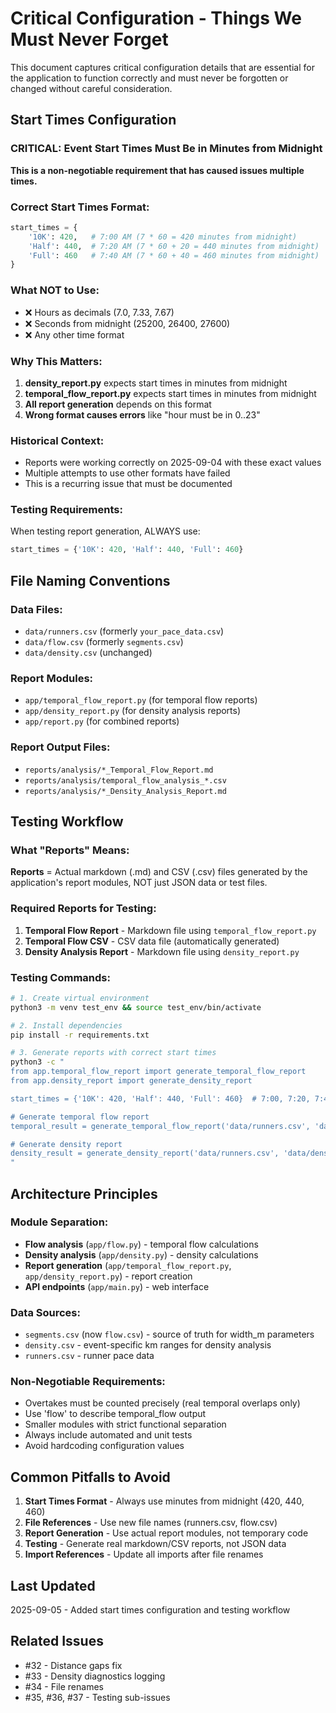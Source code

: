 # Critical Configuration - Things We Must Never Forget

This document captures critical configuration details that are essential for the application to function correctly and must never be forgotten or changed without careful consideration.

## Start Times Configuration

### CRITICAL: Event Start Times Must Be in Minutes from Midnight

**This is a non-negotiable requirement that has caused issues multiple times.**

### Correct Start Times Format:
```python
start_times = {
    '10K': 420,   # 7:00 AM (7 * 60 = 420 minutes from midnight)
    'Half': 440,  # 7:20 AM (7 * 60 + 20 = 440 minutes from midnight)
    'Full': 460   # 7:40 AM (7 * 60 + 40 = 460 minutes from midnight)
}
```

### What NOT to Use:
- ❌ Hours as decimals (7.0, 7.33, 7.67)
- ❌ Seconds from midnight (25200, 26400, 27600)
- ❌ Any other time format

### Why This Matters:
1. **density_report.py** expects start times in minutes from midnight
2. **temporal_flow_report.py** expects start times in minutes from midnight
3. **All report generation** depends on this format
4. **Wrong format causes errors** like "hour must be in 0..23"

### Historical Context:
- Reports were working correctly on 2025-09-04 with these exact values
- Multiple attempts to use other formats have failed
- This is a recurring issue that must be documented

### Testing Requirements:
When testing report generation, ALWAYS use:
```python
start_times = {'10K': 420, 'Half': 440, 'Full': 460}
```

## File Naming Conventions

### Data Files:
- `data/runners.csv` (formerly `your_pace_data.csv`)
- `data/flow.csv` (formerly `segments.csv`)
- `data/density.csv` (unchanged)

### Report Modules:
- `app/temporal_flow_report.py` (for temporal flow reports)
- `app/density_report.py` (for density analysis reports)
- `app/report.py` (for combined reports)

### Report Output Files:
- `reports/analysis/*_Temporal_Flow_Report.md`
- `reports/analysis/temporal_flow_analysis_*.csv`
- `reports/analysis/*_Density_Analysis_Report.md`

## Testing Workflow

### What "Reports" Means:
**Reports** = Actual markdown (.md) and CSV (.csv) files generated by the application's report modules, NOT just JSON data or test files.

### Required Reports for Testing:
1. **Temporal Flow Report** - Markdown file using `temporal_flow_report.py`
2. **Temporal Flow CSV** - CSV data file (automatically generated)
3. **Density Analysis Report** - Markdown file using `density_report.py`

### Testing Commands:
```bash
# 1. Create virtual environment
python3 -m venv test_env && source test_env/bin/activate

# 2. Install dependencies
pip install -r requirements.txt

# 3. Generate reports with correct start times
python3 -c "
from app.temporal_flow_report import generate_temporal_flow_report
from app.density_report import generate_density_report

start_times = {'10K': 420, 'Half': 440, 'Full': 460}  # 7:00, 7:20, 7:40 AM

# Generate temporal flow report
temporal_result = generate_temporal_flow_report('data/runners.csv', 'data/flow.csv', start_times)

# Generate density report  
density_result = generate_density_report('data/runners.csv', 'data/density.csv', start_times)
"
```

## Architecture Principles

### Module Separation:
- **Flow analysis** (`app/flow.py`) - temporal flow calculations
- **Density analysis** (`app/density.py`) - density calculations
- **Report generation** (`app/temporal_flow_report.py`, `app/density_report.py`) - report creation
- **API endpoints** (`app/main.py`) - web interface

### Data Sources:
- `segments.csv` (now `flow.csv`) - source of truth for width_m parameters
- `density.csv` - event-specific km ranges for density analysis
- `runners.csv` - runner pace data

### Non-Negotiable Requirements:
- Overtakes must be counted precisely (real temporal overlaps only)
- Use 'flow' to describe temporal_flow output
- Smaller modules with strict functional separation
- Always include automated and unit tests
- Avoid hardcoding configuration values

## Common Pitfalls to Avoid

1. **Start Times Format** - Always use minutes from midnight (420, 440, 460)
2. **File References** - Use new file names (runners.csv, flow.csv)
3. **Report Generation** - Use actual report modules, not temporary code
4. **Testing** - Generate real markdown/CSV reports, not JSON data
5. **Import References** - Update all imports after file renames

## Last Updated
2025-09-05 - Added start times configuration and testing workflow

## Related Issues
- #32 - Distance gaps fix
- #33 - Density diagnostics logging  
- #34 - File renames
- #35, #36, #37 - Testing sub-issues
